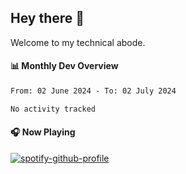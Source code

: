 ## Hey there 👋

Welcome to my technical abode.

#### 📊 Monthly Dev Overview
<!--START_SECTION:waka-->

```txt
From: 02 June 2024 - To: 02 July 2024

No activity tracked
```

<!--END_SECTION:waka-->

#### 🎧 Now Playing

[![spotify-github-profile](https://spotify-github-profile.vercel.app/api/view?uid=james2mid&cover_image=true&theme=natemoo-re)](https://open.spotify.com/user/james2mid?si=2b3baf2b09cb499e)
